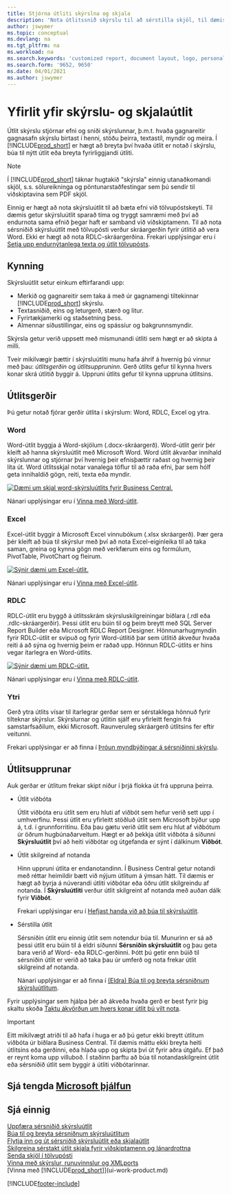 ```yaml
---
title: Stjórna útliti skýrslna og skjala
description: 'Nota útlitssnið skýrslu til að sérstilla skjöl, til dæmis að hafa persónulega leturgerð, lógó og síðustillingar PDF skjala sem þú sendir til viðskiptamanna.'
author: jswymer
ms.topic: conceptual
ms.devlang: na
ms.tgt_pltfrm: na
ms.workload: na
ms.search.keywords: 'customized report, document layout, logo, personalize'
ms.search.form: '9652, 9650'
ms.date: 04/01/2021
ms.author: jswymer
---
```

# <a name="report-and-document-layouts-overview"></a><a name="report-and-document-layouts-overview"></a>Yfirlit yfir skýrslu- og skjalaútlit

Útlit skýrslu stjórnar efni og sniði skýrslunnar, þ.m.t. hvaða gagnareitir gagnasafn skýrslu birtast í henni, stöðu þeirra, textastíl, myndir og meira. Í [!INCLUDE[prod_short](includes/prod_short.md)] er hægt að breyta því hvaða útlit er notað í skýrslu, búa til nýtt útlit eða breyta fyrirliggjandi útliti.

> [!NOTE]  
> Í [!INCLUDE[prod_short](includes/prod_short.md)] táknar hugtakið "skýrsla" einnig utanaðkomandi skjöl, s.s. sölureikninga og pöntunarstaðfestingar sem þú sendir til viðskiptavina sem PDF skjöl.

Einnig er hægt að nota skýrsluútlit til að bæta efni við tölvupóstskeyti. Til dæmis getur skýrsluútlit sparað tíma og tryggt samræmi með því að endurnota sama efnið þegar haft er samband við viðskiptamenn. Til að nota sérsniðið skýrsluútlit með tölvupósti verður skráargerðin fyrir útlitið að vera Word. Ekki er hægt að nota RDLC-skráargerðina. Frekari upplýsingar eru í [Setja upp endurnýtanlega texta og útlit tölvupósts](admin-how-setup-email.md#set-up-reusable-email-texts-and-layouts). 

## <a name="introduction"></a><a name="introduction"></a>Kynning

Skýrsluútlit setur einkum eftirfarandi upp:

* Merkið og gagnareitir sem taka á með úr gagnamengi tiltekinnar [!INCLUDE[prod_short](includes/prod_short.md)] skýrslu.
* Textasniðið, eins og leturgerð, stærð og litur.
* Fyrirtækjamerki og staðsetning þess.
* Almennar síðustillingar, eins og spássíur og bakgrunnsmyndir.

Skýrsla getur verið uppsett með mismunandi útliti sem hægt er að skipta á milli. 

<!--You can use one of the built-in report layouts or you can create custom report layouts and assign them to your reports as needed. For more information, see [Create a Custom Report or Document Layout](ui-how-create-custom-report-layout.md).-->

Tveir mikilvægir þættir í skýrsluútliti munu hafa áhrif á hvernig þú vinnur með þau: *útlitsgerðin* og *útlitsuppruninn*. Gerð útlits gefur til kynna hvers konar skrá útlitið byggir á. Uppruni útlits gefur til kynna uppruna útlitsins.

## <a name="layout-types"></a><a name="layout-types"></a>Útlitsgerðir

Þú getur notað fjórar gerðir útlita í skýrslum: Word, RDLC, Excel og ytra.

### <a name="word"></a><a name="word"></a>Word

Word-útlit byggja á Word-skjölum (.docx-skráargerð). Word-útlit gerir þér kleift að hanna skýrsluútlit með Microsoft Word. Word útlit ákvarðar innihald skýrslunnar og stjórnar því hvernig þeir efnisþættir raðast og hvernig þeir líta út. Word útlitsskjal notar vanalega töflur til að raða efni, þar sem hólf geta innihaldið gögn, reiti, texta eða myndir.

[![Dæmi um skjal word-skýrsluútlits fyrir Business Central.](media/word-layout-overview.png)](media/word-layout-overview.png#lightbox) 

<!--![Example of a word report layout document for Business Central.](media/nav_wordreportlayout_edit_in_word_example.png) -->

Nánari upplýsingar eru í [Vinna með Word-útlit](ui-how-add-fields-word-report-layout.md).

### <a name="excel"></a><a name="excel"></a>Excel

Excel-útlit byggir á Microsoft Excel vinnubókum (.xlsx skráargerð). Þær gera þér kleift að búa til skýrslur með því að nota Excel-eiginleika til að taka saman, greina og kynna gögn með verkfærum eins og formúlum, PivotTable, PivotChart og fleirum.

[![Sýnir dæmi um Excel-útlit.](media/excel-layout-2.png)](media/excel-layout-2.png#lightbox)

Nánari upplýsingar eru í [Vinna með Excel-útlit](ui-excel-report-layouts.md).

### <a name="rdlc"></a><a name="rdlc"></a>RDLC

RDLC-útlit eru byggð á útlitsskrám skýrsluskilgreiningar biðlara (.rdl eða .rdlc-skráargerðir). Þessi útlit eru búin til og þeim breytt með SQL Server Report Builder eða Microsoft RDLC Report Designer. Hönnunarhugmyndin fyrir RDLC-útlit er svipuð og fyrir Word-útlitið þar sem útlitið ákveður hvaða reiti á að sýna og hvernig þeim er raðað upp. Hönnun RDLC-útlits er hins vegar ítarlegra en Word-útlits.

[![Sýnir dæmi um RDLC-útlit.](media/rdlc-layout-overview.png)](media/rdlc-layout-overview.png#lightbox)

Nánari upplýsingar eru í [Vinna með RDLC-útlit](ui-rdlc-report-layouts.md).

### <a name="external"></a><a name="external"></a>Ytri

Gerð ytra útlits vísar til ítarlegrar gerðar sem er sérstaklega hönnuð fyrir tilteknar skýrslur. Skýrslurnar og útlitin sjálf eru yfirleitt fengin frá samstarfsaðilum, ekki Microsoft. Raunveruleg skráargerð útlitsins fer eftir veitunni.

Frekari upplýsingar er að finna í [Þróun myndþýðingar á sérsniðinni skýrslu](/dynamics365/business-central/dev-itpro/developer/devenv-report-custom-render).

## <a name="layout-sources"></a><a name="layout-sources"></a>Útlitsupprunar

Auk gerðar er útlitum frekar skipt niður í þrjá flokka út frá uppruna þeirra.

* Útlit viðbóta

   Útlit viðbóta eru útlit sem eru hluti af viðbót sem hefur verið sett upp í umhverfinu. Þessi útlit eru yfirleitt stöðluð útlit sem Microsoft býður upp á, t.d. í grunnforritinu. Eða þau gætu verið útlit sem eru hlut af viðbótum úr öðrum hugbúnaðarveitum. Hægt er að þekkja útlit viðbóta á síðunni **Skýrsluútlit** því að heiti viðbótar og útgefanda er sýnt í dálkinum **Viðbót**.

* Útlit skilgreind af notanda

   Hinn uppruni útlita er endanotandinn. Í Business Central getur notandi með réttar heimildir bætt við nýjum útlitum á ýmsan hátt. Til dæmis er hægt að byrja á núverandi útliti viðbótar eða öðru útlit skilgreindu af notanda. Í **Skýrsluútliti** verður útlit skilgreint af notanda með auðan dálk fyrir **Viðbót**.

   Frekari upplýsingar eru í [Hefjast handa við að búa til skýrsluútlit](ui-get-started-layouts.md).

* Sérstilla útlit

  Sérsniðin útlit eru einnig útlit sem notendur búa til. Munurinn er sá að þessi útlit eru búin til á eldri síðunni **Sérsniðin skýrsluútlit** og þau geta bara verið af Word- eða RDLC-gerðinni. Þótt þú getir enn búið til sérsniðin útlit er verið að taka þau úr umferð og nota frekar útlit skilgreind af notanda.

  Nánari upplýsingar er að finna í [(Eldra) Búa til og breyta sérsniðnum skýrsluútlitum](ui-how-create-custom-report-layout.md).

Fyrir upplýsingar sem hjálpa þér að ákveða hvaða gerð er best fyrir þig skaltu skoða [Taktu ákvörðun um hvers konar útlit þú vilt nota](ui-get-started-layouts.md#decide).

> [!IMPORTANT]
> Eitt mikilvægt atriði til að hafa í huga er að þú getur ekki breytt útlitum viðbóta úr biðlara Business Central. Til dæmis máttu ekki breyta heiti útlitsins eða gerðinni, eða hlaða upp og skipta því út fyrir aðra útgáfu. Ef það er reynt koma upp villuboð. Í staðinn þarftu að búa til notandaskilgreint útlit eða sérsniðið útlit sem byggir á útliti viðbótarinnar.

<!--
### <a name="built-in-and-custom-report-layouts"></a><a name="built-in-and-custom-report-layouts"></a>Built-in and custom report layouts



[!INCLUDE[prod_short](includes/prod_short.md)] includes several built-in layouts. Built-in layouts are predefined layouts that are designed for specific reports. [!INCLUDE[prod_short](includes/prod_short.md)] reports will have a built-in layout as either an RDLC report layout, Word report layout, or in some cases both. You can’t modify a built-in report layout from [!INCLUDE[prod_short](includes/prod_short.md)] but you use them as a starting point for building your own custom report layouts.

Custom layouts are report layouts that you design to change the appearance of a report. You typically create a custom layout based on a built-in layout, but you can create them from scratch or from a copy of an existing custom layout. Custom layouts enable you to have multiple layouts for the same report, which you switch among as needed. For example, you can have different layouts for each [!INCLUDE[prod_short](includes/prod_short.md)] company, or you can have different layouts for the same company for specific occasions or events, like a special campaign or holiday season.


Deciding on whether to use a Word, Excel, or RDLC layout type will depend on how you want the generated report to look and your knowledge of tools for creating the layouts, like Word, Excel, and SQL Server Report Builder.

* The general design concepts for Word and RDLC layouts are similar. However each type has certain design features that affect how the generated report appears in [!INCLUDE[prod_short](includes/prod_short.md)]. This means that the same report might look different when using the Word report layout compared to the RDLC report layout.

* The process for setting up Word, Excel, and RDLC report layouts on reports is the same. The main difference is in the way you modify the layouts. Word and especially Excel layouts are typically easier to create and modify than RDLC report layouts because you use Word and Excel. RDLC report layouts are modified by using SQL Server Report builder, which targets more advanced users.

* Not all reports and document have a dataset that is optimized for use with an Excel layout. For example, aggregations and complex calculations work best with RDLC or Word layouts. The same is true for documents.

For information about how to switch the layout currently used on a report, see [Set the Layout Used by a Report](ui-set-report-layout.md).

-->



## <a name="see-related-microsoft-training"></a><a name="see-related-microsoft-training"></a>Sjá tengda [Microsoft þjálfun](/training/modules/change-documents-dynamics-365-business-central/index)

## <a name="see-also"></a><a name="see-also"></a>Sjá einnig

[Uppfæra sérsniðið skýrsluútlit](ui-update-report-layouts.md)  
[Búa til og breyta sérsniðnum skýrsluútlitum](ui-how-create-custom-report-layout.md)  
[Flytja inn og út sérsniðið skýrsluútlit eða skjalaútlit](ui-how-import-and-export-report-layout.md)  
[Skilgreina sérstakt útlit skjala fyrir viðskiptamenn og lánardrottna](ui-define-customer-vendor-document-layouts.md)  
[Senda skjöl í tölvupósti](ui-how-send-documents-email.md)  
[Vinna með skýrslur, runuvinnslur og XMLports](ui-work-report.md)  
[Vinna með [!INCLUDE[prod_short](includes/prod_short.md)]](ui-work-product.md)  


[!INCLUDE[footer-include](includes/footer-banner.md)]
